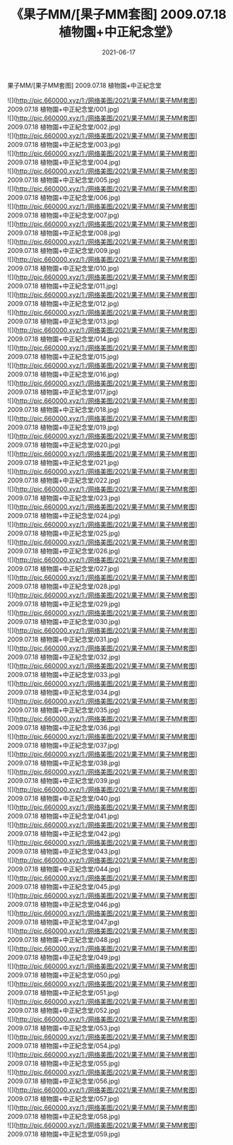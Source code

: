 ﻿---
layout: post
title:  《果子MM/[果子MM套图] 2009.07.18 植物園+中正紀念堂》
date:   2021-06-17
img: http://pic.660000.xyz/1:/网络美图/2021/果子MM/[果子MM套图] 2009.07.18 植物園+中正紀念堂/000.jpg
categories: [美女, 清纯, 唯美]
---

果子MM/[果子MM套图] 2009.07.18 植物園+中正紀念堂

 ![](http://pic.660000.xyz/1:/网络美图/2021/果子MM/[果子MM套图] 2009.07.18 植物園+中正紀念堂/001.jpg) <br>![](http://pic.660000.xyz/1:/网络美图/2021/果子MM/[果子MM套图] 2009.07.18 植物園+中正紀念堂/002.jpg) <br>![](http://pic.660000.xyz/1:/网络美图/2021/果子MM/[果子MM套图] 2009.07.18 植物園+中正紀念堂/003.jpg) <br>![](http://pic.660000.xyz/1:/网络美图/2021/果子MM/[果子MM套图] 2009.07.18 植物園+中正紀念堂/004.jpg) <br>![](http://pic.660000.xyz/1:/网络美图/2021/果子MM/[果子MM套图] 2009.07.18 植物園+中正紀念堂/005.jpg) <br>![](http://pic.660000.xyz/1:/网络美图/2021/果子MM/[果子MM套图] 2009.07.18 植物園+中正紀念堂/006.jpg) <br>![](http://pic.660000.xyz/1:/网络美图/2021/果子MM/[果子MM套图] 2009.07.18 植物園+中正紀念堂/007.jpg) <br>![](http://pic.660000.xyz/1:/网络美图/2021/果子MM/[果子MM套图] 2009.07.18 植物園+中正紀念堂/008.jpg) <br>![](http://pic.660000.xyz/1:/网络美图/2021/果子MM/[果子MM套图] 2009.07.18 植物園+中正紀念堂/009.jpg) <br>![](http://pic.660000.xyz/1:/网络美图/2021/果子MM/[果子MM套图] 2009.07.18 植物園+中正紀念堂/010.jpg) <br>![](http://pic.660000.xyz/1:/网络美图/2021/果子MM/[果子MM套图] 2009.07.18 植物園+中正紀念堂/011.jpg) <br>![](http://pic.660000.xyz/1:/网络美图/2021/果子MM/[果子MM套图] 2009.07.18 植物園+中正紀念堂/012.jpg) <br>![](http://pic.660000.xyz/1:/网络美图/2021/果子MM/[果子MM套图] 2009.07.18 植物園+中正紀念堂/013.jpg) <br>![](http://pic.660000.xyz/1:/网络美图/2021/果子MM/[果子MM套图] 2009.07.18 植物園+中正紀念堂/014.jpg) <br>![](http://pic.660000.xyz/1:/网络美图/2021/果子MM/[果子MM套图] 2009.07.18 植物園+中正紀念堂/015.jpg) <br>![](http://pic.660000.xyz/1:/网络美图/2021/果子MM/[果子MM套图] 2009.07.18 植物園+中正紀念堂/016.jpg) <br>![](http://pic.660000.xyz/1:/网络美图/2021/果子MM/[果子MM套图] 2009.07.18 植物園+中正紀念堂/017.jpg) <br>![](http://pic.660000.xyz/1:/网络美图/2021/果子MM/[果子MM套图] 2009.07.18 植物園+中正紀念堂/018.jpg) <br>![](http://pic.660000.xyz/1:/网络美图/2021/果子MM/[果子MM套图] 2009.07.18 植物園+中正紀念堂/019.jpg) <br>![](http://pic.660000.xyz/1:/网络美图/2021/果子MM/[果子MM套图] 2009.07.18 植物園+中正紀念堂/020.jpg) <br>![](http://pic.660000.xyz/1:/网络美图/2021/果子MM/[果子MM套图] 2009.07.18 植物園+中正紀念堂/021.jpg) <br>![](http://pic.660000.xyz/1:/网络美图/2021/果子MM/[果子MM套图] 2009.07.18 植物園+中正紀念堂/022.jpg) <br>![](http://pic.660000.xyz/1:/网络美图/2021/果子MM/[果子MM套图] 2009.07.18 植物園+中正紀念堂/023.jpg) <br>![](http://pic.660000.xyz/1:/网络美图/2021/果子MM/[果子MM套图] 2009.07.18 植物園+中正紀念堂/024.jpg) <br>![](http://pic.660000.xyz/1:/网络美图/2021/果子MM/[果子MM套图] 2009.07.18 植物園+中正紀念堂/025.jpg) <br>![](http://pic.660000.xyz/1:/网络美图/2021/果子MM/[果子MM套图] 2009.07.18 植物園+中正紀念堂/026.jpg) <br>![](http://pic.660000.xyz/1:/网络美图/2021/果子MM/[果子MM套图] 2009.07.18 植物園+中正紀念堂/027.jpg) <br>![](http://pic.660000.xyz/1:/网络美图/2021/果子MM/[果子MM套图] 2009.07.18 植物園+中正紀念堂/028.jpg) <br>![](http://pic.660000.xyz/1:/网络美图/2021/果子MM/[果子MM套图] 2009.07.18 植物園+中正紀念堂/029.jpg) <br>![](http://pic.660000.xyz/1:/网络美图/2021/果子MM/[果子MM套图] 2009.07.18 植物園+中正紀念堂/030.jpg) <br>![](http://pic.660000.xyz/1:/网络美图/2021/果子MM/[果子MM套图] 2009.07.18 植物園+中正紀念堂/031.jpg) <br>![](http://pic.660000.xyz/1:/网络美图/2021/果子MM/[果子MM套图] 2009.07.18 植物園+中正紀念堂/032.jpg) <br>![](http://pic.660000.xyz/1:/网络美图/2021/果子MM/[果子MM套图] 2009.07.18 植物園+中正紀念堂/033.jpg) <br>![](http://pic.660000.xyz/1:/网络美图/2021/果子MM/[果子MM套图] 2009.07.18 植物園+中正紀念堂/034.jpg) <br>![](http://pic.660000.xyz/1:/网络美图/2021/果子MM/[果子MM套图] 2009.07.18 植物園+中正紀念堂/035.jpg) <br>![](http://pic.660000.xyz/1:/网络美图/2021/果子MM/[果子MM套图] 2009.07.18 植物園+中正紀念堂/036.jpg) <br>![](http://pic.660000.xyz/1:/网络美图/2021/果子MM/[果子MM套图] 2009.07.18 植物園+中正紀念堂/037.jpg) <br>![](http://pic.660000.xyz/1:/网络美图/2021/果子MM/[果子MM套图] 2009.07.18 植物園+中正紀念堂/038.jpg) <br>![](http://pic.660000.xyz/1:/网络美图/2021/果子MM/[果子MM套图] 2009.07.18 植物園+中正紀念堂/039.jpg) <br>![](http://pic.660000.xyz/1:/网络美图/2021/果子MM/[果子MM套图] 2009.07.18 植物園+中正紀念堂/040.jpg) <br>![](http://pic.660000.xyz/1:/网络美图/2021/果子MM/[果子MM套图] 2009.07.18 植物園+中正紀念堂/041.jpg) <br>![](http://pic.660000.xyz/1:/网络美图/2021/果子MM/[果子MM套图] 2009.07.18 植物園+中正紀念堂/042.jpg) <br>![](http://pic.660000.xyz/1:/网络美图/2021/果子MM/[果子MM套图] 2009.07.18 植物園+中正紀念堂/043.jpg) <br>![](http://pic.660000.xyz/1:/网络美图/2021/果子MM/[果子MM套图] 2009.07.18 植物園+中正紀念堂/044.jpg) <br>![](http://pic.660000.xyz/1:/网络美图/2021/果子MM/[果子MM套图] 2009.07.18 植物園+中正紀念堂/045.jpg) <br>![](http://pic.660000.xyz/1:/网络美图/2021/果子MM/[果子MM套图] 2009.07.18 植物園+中正紀念堂/046.jpg) <br>![](http://pic.660000.xyz/1:/网络美图/2021/果子MM/[果子MM套图] 2009.07.18 植物園+中正紀念堂/047.jpg) <br>![](http://pic.660000.xyz/1:/网络美图/2021/果子MM/[果子MM套图] 2009.07.18 植物園+中正紀念堂/048.jpg) <br>![](http://pic.660000.xyz/1:/网络美图/2021/果子MM/[果子MM套图] 2009.07.18 植物園+中正紀念堂/049.jpg) <br>![](http://pic.660000.xyz/1:/网络美图/2021/果子MM/[果子MM套图] 2009.07.18 植物園+中正紀念堂/050.jpg) <br>![](http://pic.660000.xyz/1:/网络美图/2021/果子MM/[果子MM套图] 2009.07.18 植物園+中正紀念堂/051.jpg) <br>![](http://pic.660000.xyz/1:/网络美图/2021/果子MM/[果子MM套图] 2009.07.18 植物園+中正紀念堂/052.jpg) <br>![](http://pic.660000.xyz/1:/网络美图/2021/果子MM/[果子MM套图] 2009.07.18 植物園+中正紀念堂/053.jpg) <br>![](http://pic.660000.xyz/1:/网络美图/2021/果子MM/[果子MM套图] 2009.07.18 植物園+中正紀念堂/054.jpg) <br>![](http://pic.660000.xyz/1:/网络美图/2021/果子MM/[果子MM套图] 2009.07.18 植物園+中正紀念堂/055.jpg) <br>![](http://pic.660000.xyz/1:/网络美图/2021/果子MM/[果子MM套图] 2009.07.18 植物園+中正紀念堂/056.jpg) <br>![](http://pic.660000.xyz/1:/网络美图/2021/果子MM/[果子MM套图] 2009.07.18 植物園+中正紀念堂/057.jpg) <br>![](http://pic.660000.xyz/1:/网络美图/2021/果子MM/[果子MM套图] 2009.07.18 植物園+中正紀念堂/058.jpg) <br>![](http://pic.660000.xyz/1:/网络美图/2021/果子MM/[果子MM套图] 2009.07.18 植物園+中正紀念堂/059.jpg) <br>